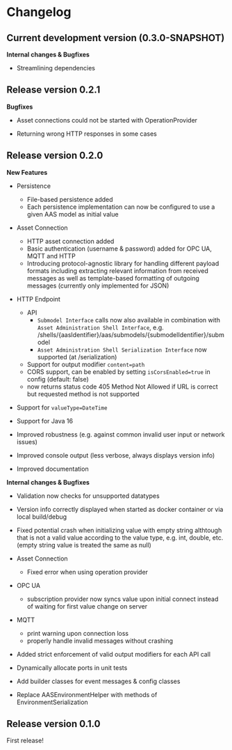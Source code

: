 # Changelog

## Current development version (0.3.0-SNAPSHOT)

**Internal changes & Bugfixes**
*   Streamlining dependencies

## Release version 0.2.1

**Bugfixes**
*   Asset connections could not be started with OperationProvider

*   Returning wrong HTTP responses in some cases

## Release version 0.2.0

**New Features**
*   Persistence
	*   File-based persistence added
	*   Each persistence implementation can now be configured to use a given AAS model as initial value

*   Asset Connection
	*   HTTP asset connection added
	*   Basic authentication (username & password) added for OPC UA, MQTT and HTTP
	*   Introducing protocol-agnostic library for handling different payload formats including extracting relevant information from received messages as well as template-based formatting of outgoing messages (currently only implemented for JSON)

*   HTTP Endpoint
	*   API
		*   `Submodel Interface` calls now also available in combination with `Asset Administration Shell Interface`, e.g. /shells/{aasIdentifier}/aas/submodels/{submodelIdentifier}/submodel
		*   `Asset Administration Shell Serialization Interface` now supported (at /serialization)
	*   Support for output modifier `content=path`
	*   CORS support, can be enabled by setting `isCorsEnabled=true` in config (default: false)
	*   now returns status code 405 Method Not Allowed if URL is correct but requested method is not supported

*   Support for `valueType=DateTime`

*   Support for Java 16

*   Improved robustness (e.g. against common invalid user input or network issues)

*   Improved console output (less verbose, always displays version info)

*   Improved documentation

**Internal changes & Bugfixes**
*   Validation now checks for unsupported datatypes

*   Version info correctly displayed when started as docker container or via local build/debug

*   Fixed potential crash when initializing value with empty string althtough that is not a valid value according to the value type, e.g. int, double, etc. (empty string value is treated the same as null)

*   Asset Connection
	*   Fixed error when using operation provider

*   OPC UA
	*   subscription provider now syncs value upon initial connect instead of waiting for first value change on server

*   MQTT
	*   print warning upon connection loss
	*   properly handle invalid messages without crashing

*   Added strict enforcement of valid output modifiers for each API call

*   Dynamically allocate ports in unit tests

*   Add builder classes for event messages & config classes

*   Replace AASEnvironmentHelper with methods of EnvironmentSerialization 

## Release version 0.1.0

First release!
